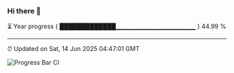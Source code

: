 ### Hi there 👋

⏳ Year progress { █████████████▁▁▁▁▁▁▁▁▁▁▁▁▁▁▁▁▁ } 44.99 %

---

⏰ Updated on Sat, 14 Jun 2025 04:47:01 GMT

![Progress Bar CI](https://github.com/IshwaranRudhara/GIT-ACTION/workflows/Progress%20Bar%20CI/badge.svg)
